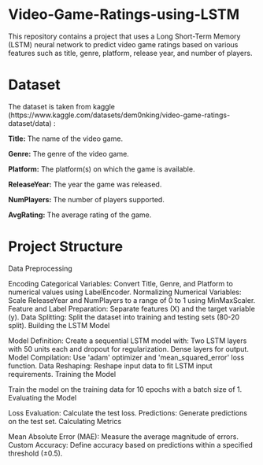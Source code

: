 # Video-Game-Ratings-using-LSTM
This repository contains a project that uses a Long Short-Term Memory (LSTM) neural network to predict video game ratings based on various features such as title, genre, platform, release year, and number of players.

# Dataset

<p>The dataset is taken from kaggle (https://www.kaggle.com/datasets/dem0nking/video-game-ratings-dataset/data) :</p>

<b>Title:</b> The name of the video game.

<b>Genre:</b> The genre of the video game.

<b>Platform:</b> The platform(s) on which the game is available.

<b>ReleaseYear:</b> The year the game was released.

<b>NumPlayers:</b> The number of players supported.

<b>AvgRating:</b> The average rating of the game.

# Project Structure

Data Preprocessing

Encoding Categorical Variables: Convert Title, Genre, and Platform to numerical values using LabelEncoder.
Normalizing Numerical Variables: Scale ReleaseYear and NumPlayers to a range of 0 to 1 using MinMaxScaler.
Feature and Label Preparation: Separate features (X) and the target variable (y).
Data Splitting: Split the dataset into training and testing sets (80-20 split).
Building the LSTM Model

Model Definition: Create a sequential LSTM model with:
Two LSTM layers with 50 units each and dropout for regularization.
Dense layers for output.
Model Compilation: Use 'adam' optimizer and 'mean_squared_error' loss function.
Data Reshaping: Reshape input data to fit LSTM input requirements.
Training the Model

Train the model on the training data for 10 epochs with a batch size of 1.
Evaluating the Model

Loss Evaluation: Calculate the test loss.
Predictions: Generate predictions on the test set.
Calculating Metrics

Mean Absolute Error (MAE): Measure the average magnitude of errors.
Custom Accuracy: Define accuracy based on predictions within a specified threshold (±0.5).
